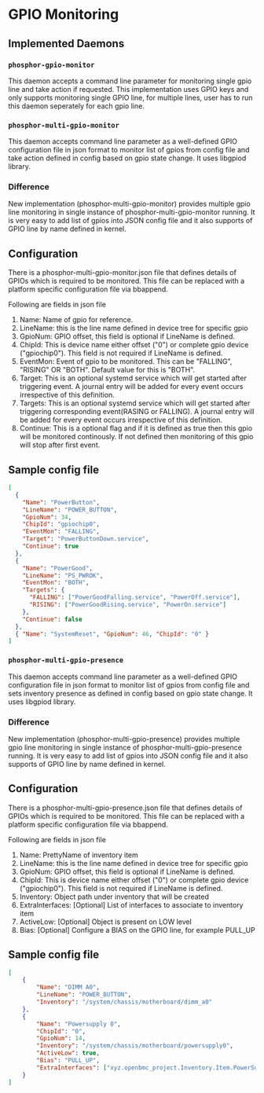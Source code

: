 # GPIO Monitoring

## Implemented Daemons

### `phosphor-gpio-monitor`

This daemon accepts a command line parameter for monitoring single gpio line and
take action if requested. This implementation uses GPIO keys and only supports
monitoring single GPIO line, for multiple lines, user has to run this daemon
seperately for each gpio line.

### `phosphor-multi-gpio-monitor`

This daemon accepts command line parameter as a well-defined GPIO configuration
file in json format to monitor list of gpios from config file and take action
defined in config based on gpio state change. It uses libgpiod library.

### Difference

New implementation (phosphor-multi-gpio-monitor) provides multiple gpio line
monitoring in single instance of phosphor-multi-gpio-monitor running. It is very
easy to add list of gpios into JSON config file and it also supports of GPIO
line by name defined in kernel.

## Configuration

There is a phosphor-multi-gpio-monitor.json file that defines details of GPIOs
which is required to be monitored. This file can be replaced with a platform
specific configuration file via bbappend.

Following are fields in json file

1. Name: Name of gpio for reference.
2. LineName: this is the line name defined in device tree for specific gpio
3. GpioNum: GPIO offset, this field is optional if LineName is defined.
4. ChipId: This is device name either offset ("0") or complete gpio device
   ("gpiochip0"). This field is not required if LineName is defined.
5. EventMon: Event of gpio to be monitored. This can be "FALLING", "RISING" OR
   "BOTH". Default value for this is "BOTH".
6. Target: This is an optional systemd service which will get started after
   triggering event. A journal entry will be added for every event occurs
   irrespective of this definition.
7. Targets: This is an optional systemd service which will get started after
   triggering corresponding event(RASING or FALLING). A journal entry will be
   added for every event occurs irrespective of this definition.
8. Continue: This is a optional flag and if it is defined as true then this gpio
   will be monitored continously. If not defined then monitoring of this gpio
   will stop after first event.

## Sample config file

```json
[
  {
    "Name": "PowerButton",
    "LineName": "POWER_BUTTON",
    "GpioNum": 34,
    "ChipId": "gpiochip0",
    "EventMon": "FALLING",
    "Target": "PowerButtonDown.service",
    "Continue": true
  },
  {
    "Name": "PowerGood",
    "LineName": "PS_PWROK",
    "EventMon": "BOTH",
    "Targets": {
      "FALLING": ["PowerGoodFalling.service", "PowerOff.service"],
      "RISING": ["PowerGoodRising.service", "PowerOn.service"]
    },
    "Continue": false
  },
  { "Name": "SystemReset", "GpioNum": 46, "ChipId": "0" }
]
```

### `phosphor-multi-gpio-presence`

This daemon accepts command line parameter as a well-defined GPIO configuration
file in json format to monitor list of gpios from config file and sets inventory
presence as defined in config based on gpio state change. It uses libgpiod library.

### Difference

New implementation (phosphor-multi-gpio-presence) provides multiple gpio line
monitoring in single instance of phosphor-multi-gpio-presence running. It is very
easy to add list of gpios into JSON config file and it also supports of GPIO
line by name defined in kernel.

## Configuration

There is a phosphor-multi-gpio-presence.json file that defines details of GPIOs
which is required to be monitored. This file can be replaced with a platform
specific configuration file via bbappend.

Following are fields in json file

1. Name: PrettyName of inventory item
2. LineName: this is the line name defined in device tree for specific gpio
3. GpioNum: GPIO offset, this field is optional if LineName is defined.
4. ChipId: This is device name either offset ("0") or complete gpio device
   ("gpiochip0"). This field is not required if LineName is defined.
5. Inventory: Object path under inventory that will be created
6. ExtraInterfaces: [Optional] List of interfaces to associate to
   inventory item
7. ActiveLow: [Optional] Object is present on LOW level
8. Bias: [Optional] Configure a BIAS on the GPIO line, for example PULL_UP

## Sample config file

```json
[
    {
        "Name": "DIMM A0",
        "LineName": "POWER_BUTTON",
        "Inventory": "/system/chassis/motherboard/dimm_a0"
    },
    {
        "Name": "Powersupply 0",
        "ChipId": "0",
        "GpioNum": 14,
        "Inventory": "/system/chassis/motherboard/powersupply0",
        "ActiveLow": true,
        "Bias": "PULL_UP",
        "ExtraInterfaces": ["xyz.openbmc_project.Inventory.Item.PowerSupply"]
    }
]
```
